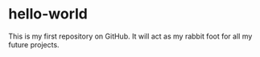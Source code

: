 # hello-world
This is my first repository on GitHub. It will act as my rabbit foot for all my future projects.

